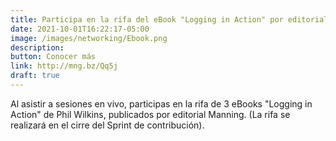 ```yaml
---
title: Participa en la rifa del eBook "Logging in Action" por editorial Manning.
date: 2021-10-01T16:22:17-05:00
image: /images/networking/Ebook.png
description: 
button: Conocer más
link: http://mng.bz/Qq5j
draft: true
---
```


Al asistir a sesiones en vivo, participas en la rifa de 3 eBooks "Logging in Action" de Phil Wilkins, publicados por editorial Manning. (La rifa se realizará en el cirre del Sprint de contribución).



